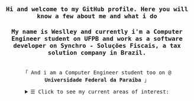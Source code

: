 <h3 align="center"><samp>Hi and welcome to my GitHub profile. Here you will know a few about me and what i do</samp><h3>
<h3 align="center"><samp><p>My name is Weslley and currently i'm a Computer Engineer student on UFPB and work as a software developer on Synchro - Soluções Fiscais, a tax solution company in Brazil.</p></samp></h3>
 
<p align="center"><br>
 <samp>
   「 And i am a Computer Engineer student too on @ <b>Universidade Federal da Paraíba</b> 」<br>
 </samp>
</p>
 
 <details align="center">
   <summary> <samp>&#9776; Click to see my current areas of interest:</samp></summary>
   <p align="center"> <br>
     Statistics <br>
     Oerations Research <br>
     Competitive Programming <br>
  </samp>
  </p>
</details>

<!-- <h3 align="center"> Reach me </h3>
<img align="center" src= "[![Linkedin Badge](https://img.shields.io/badge/-blue?style=flat&logo=Linkedin&logoColor=white)](https://www.linkedin.com/in/weslleydeziderio/)"> -->
